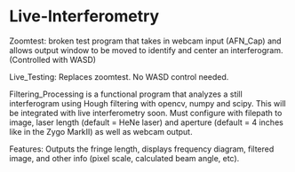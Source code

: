 # Live-Interferometry

Zoomtest:
broken test program that takes in webcam input (AFN_Cap) and allows output window to be moved to identify and center an interferogram. (Controlled with WASD)

Live_Testing:
Replaces zoomtest. No WASD control needed.


Filtering_Processing is a functional program that analyzes a still interferogram using Hough filtering with opencv, numpy and scipy. This will be integrated with live interferometry soon. Must configure with filepath to image, laser length (default = HeNe laser) and aperture (default = 4 inches like in the Zygo MarkII) as well as webcam output.

Features: Outputs the fringe length, displays frequency diagram, filtered image, and other info (pixel scale, calculated beam angle, etc).
